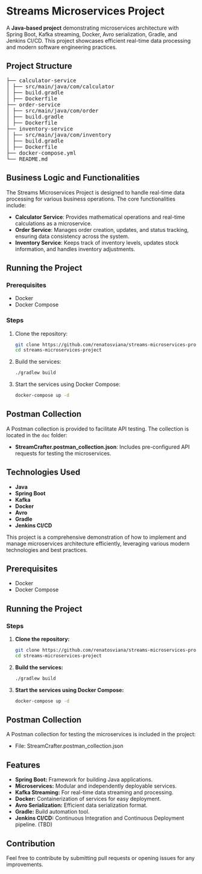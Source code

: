 # Streams Microservices Project

A **Java-based project** demonstrating microservices architecture with Spring Boot, Kafka streaming, Docker, Avro serialization, Gradle, and Jenkins CI/CD. This project showcases efficient real-time data processing and modern software engineering practices.

## Project Structure
<pre>
├── calculator-service
│ ├── src/main/java/com/calculator
│ ├── build.gradle
│ ├── Dockerfile
├── order-service
│ ├── src/main/java/com/order
│ ├── build.gradle
│ ├── Dockerfile
├── inventory-service
│ ├── src/main/java/com/inventory
│ ├── build.gradle
│ ├── Dockerfile
├── docker-compose.yml
└── README.md
</pre>


## Business Logic and Functionalities

The Streams Microservices Project is designed to handle real-time data processing for various business operations. The core functionalities include:

- **Calculator Service**: Provides mathematical operations and real-time calculations as a microservice.
- **Order Service**: Manages order creation, updates, and status tracking, ensuring data consistency across the system.
- **Inventory Service**: Keeps track of inventory levels, updates stock information, and handles inventory adjustments.

## Running the Project

### Prerequisites
- Docker
- Docker Compose

### Steps
1. Clone the repository:
    ```bash
    git clone https://github.com/renatosviana/streams-microservices-project.git
    cd streams-microservices-project
    ```

2. Build the services:
    ```bash
    ./gradlew build
    ```

3. Start the services using Docker Compose:
    ```bash
    docker-compose up -d
    ```

## Postman Collection

A Postman collection is provided to facilitate API testing. The collection is located in the `doc` folder:
- **StreamCrafter.postman_collection.json**: Includes pre-configured API requests for testing the microservices.

## Technologies Used
- **Java**
- **Spring Boot**
- **Kafka**
- **Docker**
- **Avro**
- **Gradle**
- **Jenkins CI/CD**

This project is a comprehensive demonstration of how to implement and manage microservices architecture efficiently, leveraging various modern technologies and best practices.

## Prerequisites

- Docker
- Docker Compose

## Running the Project

### Steps

1. **Clone the repository:**
   ```bash
   git clone https://github.com/renatosviana/streams-microservices-project.git
   cd streams-microservices-project

2. **Build the services:**
   ```bash
   ./gradlew build

4. **Start the services using Docker Compose:**
   ```bash
   docker-compose up -d

## Postman Collection
A Postman collection for testing the microservices is included in the project:
- File: StreamCrafter.postman_collection.json


## Features
- **Spring Boot:** Framework for building Java applications.
- **Microservices:** Modular and independently deployable services.
- **Kafka Streaming:** For real-time data streaming and processing.
- **Docker:** Containerization of services for easy deployment.
- **Avro Serialization:** Efficient data serialization format.
- **Gradle:** Build automation tool.
- **Jenkins CI/CD:** Continuous Integration and Continuous Deployment pipeline. (TBD)

## Contribution
Feel free to contribute by submitting pull requests or opening issues for any improvements.

